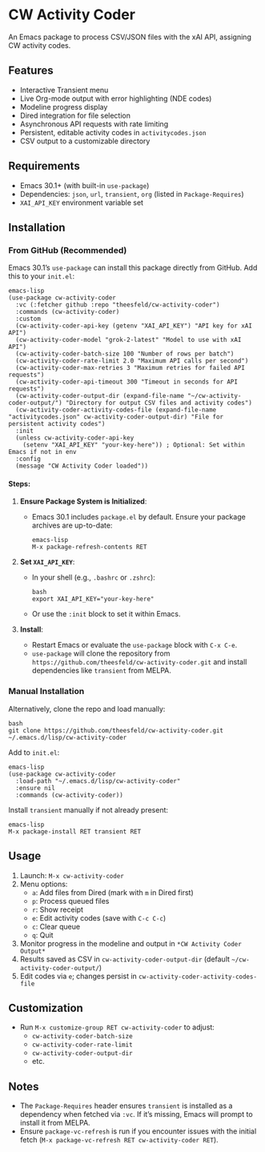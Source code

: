 # CW Activity Coder

An Emacs package to process CSV/JSON files with the xAI API, assigning CW activity codes.

## Features

- Interactive Transient menu
- Live Org-mode output with error highlighting (NDE codes)
- Modeline progress display
- Dired integration for file selection
- Asynchronous API requests with rate limiting
- Persistent, editable activity codes in ```activitycodes.json```
- CSV output to a customizable directory

## Requirements

- Emacs 30.1+ (with built-in ```use-package```)
- Dependencies: ```json```, ```url```, ```transient```, ```org``` (listed in ```Package-Requires```)
- ```XAI_API_KEY``` environment variable set

## Installation

### From GitHub (Recommended)

Emacs 30.1’s ```use-package``` can install this package directly from GitHub. Add this to your ```init.el```:

```
emacs-lisp
(use-package cw-activity-coder
  :vc (:fetcher github :repo "theesfeld/cw-activity-coder")
  :commands (cw-activity-coder)
  :custom
  (cw-activity-coder-api-key (getenv "XAI_API_KEY") "API key for xAI API")
  (cw-activity-coder-model "grok-2-latest" "Model to use with xAI API")
  (cw-activity-coder-batch-size 100 "Number of rows per batch")
  (cw-activity-coder-rate-limit 2.0 "Maximum API calls per second")
  (cw-activity-coder-max-retries 3 "Maximum retries for failed API requests")
  (cw-activity-coder-api-timeout 300 "Timeout in seconds for API requests")
  (cw-activity-coder-output-dir (expand-file-name "~/cw-activity-coder-output/") "Directory for output CSV files and activity codes")
  (cw-activity-coder-activity-codes-file (expand-file-name "activitycodes.json" cw-activity-coder-output-dir) "File for persistent activity codes")
  :init
  (unless cw-activity-coder-api-key
    (setenv "XAI_API_KEY" "your-key-here")) ; Optional: Set within Emacs if not in env
  :config
  (message "CW Activity Coder loaded"))
```

#### Steps:

1. **Ensure Package System is Initialized**:
   - Emacs 30.1 includes ```package.el``` by default. Ensure your package archives are up-to-date:
     ```
     emacs-lisp
     M-x package-refresh-contents RET
     ```

2. **Set ```XAI_API_KEY```**:
   - In your shell (e.g., ```.bashrc``` or ```.zshrc```):
     ```
     bash
     export XAI_API_KEY="your-key-here"
     ```
   - Or use the ```:init``` block to set it within Emacs.

3. **Install**:
   - Restart Emacs or evaluate the ```use-package``` block with ```C-x C-e```.
   - ```use-package``` will clone the repository from ```https://github.com/theesfeld/cw-activity-coder.git``` and install dependencies like ```transient``` from MELPA.

### Manual Installation

Alternatively, clone the repo and load manually:

```
bash
git clone https://github.com/theesfeld/cw-activity-coder.git ~/.emacs.d/lisp/cw-activity-coder
```

Add to ```init.el```:

```
emacs-lisp
(use-package cw-activity-coder
  :load-path "~/.emacs.d/lisp/cw-activity-coder"
  :ensure nil
  :commands (cw-activity-coder))
```

Install ```transient``` manually if not already present:

```
emacs-lisp
M-x package-install RET transient RET
```

## Usage

1. Launch: ```M-x cw-activity-coder```
2. Menu options:
   - ```a```: Add files from Dired (mark with ```m``` in Dired first)
   - ```p```: Process queued files
   - ```r```: Show receipt
   - ```e```: Edit activity codes (save with ```C-c C-c```)
   - ```c```: Clear queue
   - ```q```: Quit
3. Monitor progress in the modeline and output in ```*CW Activity Coder Output*```
4. Results saved as CSV in ```cw-activity-coder-output-dir``` (default ```~/cw-activity-coder-output/```)
5. Edit codes via ```e```; changes persist in ```cw-activity-coder-activity-codes-file```

## Customization

- Run ```M-x customize-group RET cw-activity-coder``` to adjust:
  - ```cw-activity-coder-batch-size```
  - ```cw-activity-coder-rate-limit```
  - ```cw-activity-coder-output-dir```
  - etc.

## Notes

- The ```Package-Requires``` header ensures ```transient``` is installed as a dependency when fetched via ```:vc```. If it’s missing, Emacs will prompt to install it from MELPA.
- Ensure ```package-vc-refresh``` is run if you encounter issues with the initial fetch (```M-x package-vc-refresh RET cw-activity-coder RET```).
